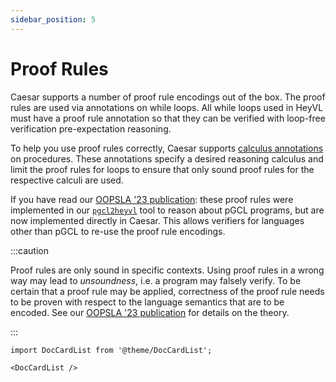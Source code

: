 ```yaml
---
sidebar_position: 5
---
```


# Proof Rules

Caesar supports a number of proof rule encodings out of the box.
The proof rules are used via annotations on while loops.
All while loops used in HeyVL must have a proof rule annotation so that they can be verified with loop-free verification pre-expectation reasoning.

To help you use proof rules correctly, Caesar supports [calculus annotations](./calculi.md) on procedures.
These annotations specify a desired reasoning calculus and limit the proof rules for loops to ensure that only sound proof rules for the respective calculi are used.

If you have read our [OOPSLA '23 publication](../publications.md#oopsla-23): these proof rules were implemented in our [`pgcl2heyvl`](../pgcl.md) tool to reason about pGCL programs, but are now implemented directly in Caesar.
This allows verifiers for languages other than pGCL to re-use the proof rule encodings.

:::caution

Proof rules are only sound in specific contexts.
Using proof rules in a wrong way may lead to _unsoundness_, i.e. a program may falsely verify.
To be certain that a proof rule may be applied, correctness of the proof rule needs to be proven with respect to the language semantics that are to be encoded.
See our [OOPSLA '23 publication](../publications.md#oopsla-23) for details on the theory.

:::

```mdx-code-block
import DocCardList from '@theme/DocCardList';

<DocCardList />
```
